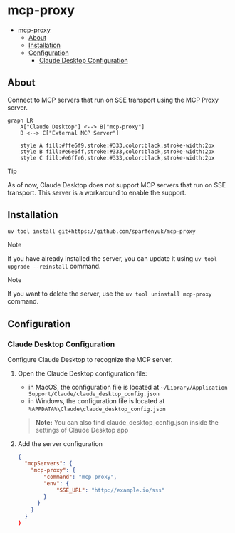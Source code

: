 # mcp-proxy

- [mcp-proxy](#mcp-proxy)
  - [About](#about)
  - [Installation](#installation)
  - [Configuration](#configuration)
    - [Claude Desktop Configuration](#claude-desktop-configuration)

## About

Connect to MCP servers that run on SSE transport using the MCP Proxy server.

```mermaid
graph LR
    A["Claude Desktop"] <--> B["mcp-proxy"]
    B <--> C["External MCP Server"]

    style A fill:#ffe6f9,stroke:#333,color:black,stroke-width:2px
    style B fill:#e6e6ff,stroke:#333,color:black,stroke-width:2px
    style C fill:#e6ffe6,stroke:#333,color:black,stroke-width:2px
```

> [!TIP]
> As of now, Claude Desktop does not support MCP servers that run on SSE transport. This server is a workaround to enable the support.

## Installation

```bash
uv tool install git+https://github.com/sparfenyuk/mcp-proxy
```

> [!NOTE]
> If you have already installed the server, you can update it using `uv tool upgrade --reinstall` command.

> [!NOTE]
> If you want to delete the server, use the `uv tool uninstall mcp-proxy` command.

## Configuration

### Claude Desktop Configuration

Configure Claude Desktop to recognize the MCP server.

1. Open the Claude Desktop configuration file:
   - in MacOS, the configuration file is located at `~/Library/Application Support/Claude/claude_desktop_config.json`
   - in Windows, the configuration file is located at `%APPDATA%\Claude\claude_desktop_config.json`

   > __Note:__
   > You can also find claude_desktop_config.json inside the settings of Claude Desktop app

2. Add the server configuration

    ```json
    {
      "mcpServers": {
        "mcp-proxy": {
            "command": "mcp-proxy",
            "env": {
                "SSE_URL": "http://example.io/sss"
            }
          }
        }
      }
    }

    ```
